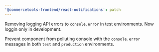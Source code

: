 ```yaml
---
'@commercetools-frontend/react-notifications': patch
---
```


Removing logging API errors to `console.error` in test environments. Now loggin only in development.

Prevent <ApiErrorNotification /> component from polluting console with the `console.error` messages in both `test` and `production` environments.
